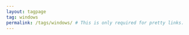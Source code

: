 ```yaml
---
layout: tagpage
tag: windows
permalink: /tags/windows/ # This is only required for pretty links.
---
```

